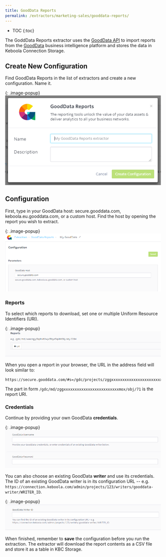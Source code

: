 ```yaml
---
title: GoodData Reports
permalink: /extractors/marketing-sales/gooddata-reports/
---
```


* TOC
{:toc}

The GoddData Reports extractor uses the [GoodData API](https://help.gooddata.com/display/doc/API+Reference#/reference/dashboards-and-reporting/export-a-large-report/export-a-raw-report) to import
reports from the [GoodData](https://www.gooddata.com/) business intelligence platform and stores the data in Keboola Connection Storage.

## Create New Configuration
Find GoodData Reports in the list of extractors and create a new configuration. Name it.

{: .image-popup}
![Screenshot - Create configuration](/extractors/marketing-sales/gooddata-reports/01-new-configuration.png)


## Configuration
First, type in your GoodData host: secure.gooddata.com, keboola.eu.gooddata.com, or a custom host. Find the host
by opening the report you wish to extract.

{: .image-popup}
![Screenshot - GoodData Host](/extractors/marketing-sales/gooddata-reports/02-host.png)

### Reports
To select which reports to download, set one or multiple Uniform Resource Identifiers (URI).

{: .image-popup}
![Screenshot - GoodData URI](/extractors/marketing-sales/gooddata-reports/03-uri.png)

When you open a report in your browser, the URL in the address field will look similar to:

    https://secure.gooddata.com/#s=/gdc/projects/zggxxxxxxxxxxxxxxxxxxxxxxxxxmox|analysisPage|head|/gdc/md/zggxxxxxxxxxxxxxxxxxxxxxxxxxmox/obj/71

The part in form `/gdc/md/zggxxxxxxxxxxxxxxxxxxxxxxxxxmox/obj/71` is the report URI.

### Credentials
Continue by providing your own GoodData **credentials**.

{: .image-popup}
![Screenshot - GoodData Credentials](/extractors/marketing-sales/gooddata-reports/04-credentials.png)

You can also choose an existing GoodData **writer** and use its credentials. The ID of an existing GoodData writer is
in its configuration URL -- e.g. `https://connection.keboola.com/admin/projects/123/writers/gooddata-writer/WRITER_ID`.

{: .image-popup}
![Screenshot - GoodData Writer Credentials](/extractors/marketing-sales/gooddata-reports/05-writer-credentials.png)

When finished, remember to **save** the configuration before you run the extraction. The extractor will download the report contents as a
CSV file and store it as a table in KBC Storage.
